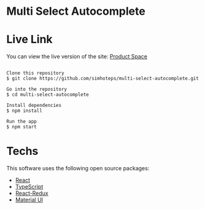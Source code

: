 
# Multi Select Autocomplete 

# Live Link
You can view the live version of the site:  <a href="https://custommultiselect.netlify.app/">Product Space</a>

```

Clone this repository
$ git clone https://github.com/simhoteps/multi-select-autocomplete.git

Go into the repository
$ cd multi-select-autocomplete

Install dependencies
$ npm install

Run the app
$ npm start

```

# Techs </br>
This software uses the following open source packages:
<ul>
<li> <a href="https://beta.reactjs.org/">React</a></li> 
<li> <a href="https://www.typescriptlang.org/">TypeScript</a>  </li> 
<li> <a href="https://react-redux.js.org/">React-Redux</a>  </li>
<li> <a href="https://mui.com/material-ui/getting-started/installation/">Material UI </a>  </li>
</ul>
